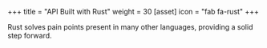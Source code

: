 +++ 
title = "API Built with Rust" 
weight = 30
[asset] 
  icon = "fab fa-rust" 
+++

Rust solves pain points present in many other languages, providing a solid step forward.
